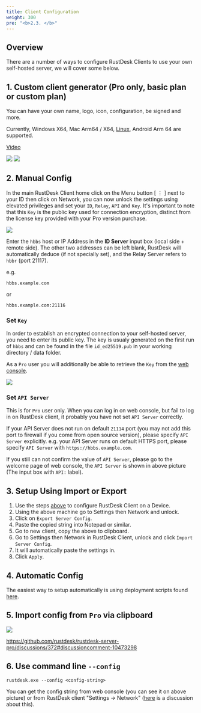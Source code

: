 ```yaml
---
title: Client Configuration
weight: 300
pre: "<b>2.3. </b>"
---
```


## Overview

There are a number of ways to configure RustDesk Clients to use your own self-hosted server, we will cover some below.

## 1. Custom client generator (Pro only, basic plan or custom plan)

You can have your own name, logo, icon, configuration, be signed and more.

Currently, Windows X64, Mac Arm64 / X64, [Linux](https://twitter.com/rustdesk/status/1788905463678951787), Android Arm 64 are supported.

[Video](https://twitter.com/rustdesk/status/1769171628426944539)

![](/docs/en/self-host/client-configuration/images/custom-client-qs.png)
![](/docs/en/self-host/client-configuration/images/web_console_custom_client_config.jpeg)

## 2. Manual Config

In the main RustDesk Client home click on the Menu button [ &#8942; ] next to your ID then click on Network, you can now unlock the settings using elevated privileges and set your `ID`, `Relay`, `API` and `Key`. It's important to note that this `Key` is the public key used for connection encryption, distinct from the license key provided with your Pro version purchase.

![](/docs/en/self-host/client-configuration//docs/en/self-host/client-configuration/images/network-config.png)

Enter the `hbbs` host or IP Address in the **ID Server** input box (local side + remote side). The other two addresses can be left blank, RustDesk will automatically deduce (if not specially set), and the Relay Server refers to `hbbr` (port 21117).

e.g.

```nolang
hbbs.example.com
```

or

```nolang
hbbs.example.com:21116
```

### Set `Key`

In order to establish an encrypted connection to your self-hosted server, you need to enter its public key. The key is usualy generated on the first run of `hbbs` and can be found in the file `id_ed25519.pub` in your working directory / data folder.

As a `Pro` user you will additionally be able to retrieve the `Key` from the [web console](https://rustdesk.com/docs/en/self-host/rustdesk-server-pro/console/).

![](/docs/en/self-host/rustdesk-server-pro/console//docs/en/self-host/client-configuration/images/console-home.png?v2)

### Set `API Server`

This is for `Pro` user only. When you can log in on web console, but fail to log in on RustDesk client, it probably you have not set `API Server` correctly.

If your API Server does not run on default `21114` port (you may not add this port to firewall if you come from open source version), please specify `API Server` explicitly.
e.g. your API Server runs on default HTTPS port, please specify `API Server` with `https://hbbs.example.com`.

If you still can not confirm the value of `API Server`, please go to the welcome page of web console, the `API Server` is shown in above picture (The input box with `API:` label).

## 3. Setup Using Import or Export

1. Use the steps [above](https://rustdesk.com/docs/en/self-host/client-configuration/#manual-config) to configure RustDesk Client on a Device.
2. Using the above machine go to Settings then Network and unlock.
3. Click on `Export Server Config`.
4. Paste the copied string into Notepad or similar.
5. Go to new client, copy the above to clipboard.
6. Go to Settings then Network in RustDesk Client, unlock and click `Import Server Config`.
7. It will automatically paste the settings in.
8. Click `Apply`.

## 4. Automatic Config

The easiest way to setup automatically is using deployment scripts found [here](https://rustdesk.com/docs/en/self-host/client-deployment/).

## 5. Import config from `Pro` via clipboard

![](/docs/en/self-host/rustdesk-server-pro/console//docs/en/self-host/client-configuration/images/console-home.png?v2)

https://github.com/rustdesk/rustdesk-server-pro/discussions/372#discussioncomment-10473298

## 6. Use command line `--config`
`rustdesk.exe --config <config-string>`

You can get the config string from web console (you can see it on above picture) or from RustDesk client "Settings → Network" ([here](https://github.com/rustdesk/rustdesk/discussions/7118) is a discussion about this).
